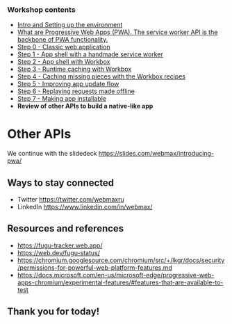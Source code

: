 ### Workshop contents

- [Intro and Setting up the environment](README.md)
- [What are Progressive Web Apps (PWA). The service worker API is the backbone of PWA functionality.](theory.md)
- [Step 0 - Classic web application](practice-step0.md)
- [Step 1 - App shell with a handmade service worker](practice-step1.md)
- [Step 2 - App shell with Workbox](practice-step2.md)
- [Step 3 - Runtime caching with Workbox](practice-step3.md)
- [Step 4 - Caching missing pieces with the Workbox recipes](practice-step4.md)
- [Step 5 - Improving app update flow](practice-step5.md)
- [Step 6 - Replaying requests made offline](practice-step6.md)
- [Step 7 - Making app installable](practice-step7.md)
- **Review of other APIs to build a native-like app**

# Other APIs

We continue with the slidedeck https://slides.com/webmax/introducing-pwa/

## Ways to stay connected

- Twitter https://twitter.com/webmaxru
- LinkedIn https://www.linkedin.com/in/webmax/

## Resources and references

- https://fugu-tracker.web.app/
- https://web.dev/fugu-status/
- https://chromium.googlesource.com/chromium/src/+/lkgr/docs/security/permissions-for-powerful-web-platform-features.md
- https://docs.microsoft.com/en-us/microsoft-edge/progressive-web-apps-chromium/experimental-features/#features-that-are-available-to-test

## Thank you for today!
